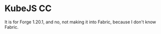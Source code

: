 # KubeJS CC
It is for Forge 1.20.1, and no, not making it into Fabric, because I don't know Fabric.
